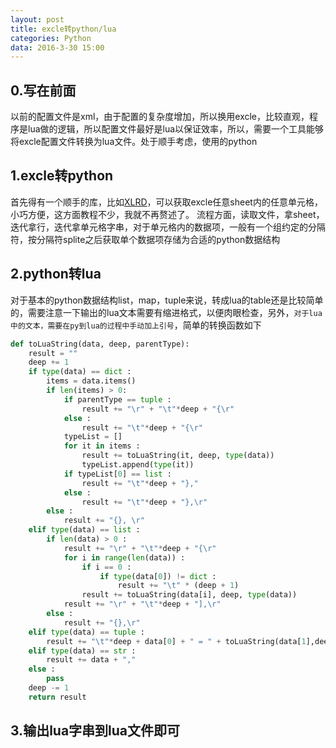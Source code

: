 ```yaml
---
layout: post
title: excle转python/lua
categories: Python
data: 2016-3-30 15:00
---
```


## 0.写在前面

以前的配置文件是xml，由于配置的复杂度增加，所以换用excle，比较直观，程序是lua做的逻辑，所以配置文件最好是lua以保证效率，所以，需要一个工具能够将excle配置文件转换为lua文件。处于顺手考虑，使用的python

## 1.excle转python

首先得有一个顺手的库，比如[XLRD](http://pypi.python.org/pypi/xlrd)，可以获取excle任意sheet内的任意单元格，小巧方便，这方面教程不少，我就不再赘述了。
流程方面，读取文件，拿sheet，迭代拿行，迭代拿单元格字串，对于单元格内的数据项，一般有一个组约定的分隔符，按分隔符splite之后获取单个数据项存储为合适的python数据结构

## 2.python转lua

对于基本的python数据结构list，map，tuple来说，转成lua的table还是比较简单的，需要注意一下输出的lua文本需要有缩进格式，以便肉眼检查，另外，`对于lua中的文本，需要在py到lua的过程中手动加上引号`，简单的转换函数如下

```python
def toLuaString(data, deep, parentType):
	result = ""
	deep += 1
	if type(data) == dict :
		items = data.items()
		if len(items) > 0:
			if parentType == tuple :
				result += "\r" + "\t"*deep + "{\r"
			else :
				result += "\t"*deep + "{\r"
			typeList = []
			for it in items :
				result += toLuaString(it, deep, type(data))
				typeList.append(type(it))
			if typeList[0] == list :
				result += "\t"*deep + "},"
			else :
				result += "\t"*deep + "},\r"
		else :
			result += "{}, \r"
	elif type(data) == list :
		if len(data) > 0 :
			result += "\r" + "\t"*deep + "{\r"
			for i in range(len(data)) :
				if i == 0 :
					if type(data[0]) != dict :
						result += "\t" * (deep + 1)
				result += toLuaString(data[i], deep, type(data))
			result += "\r" + "\t"*deep + "],\r"
		else :
			result += "{},\r"
	elif type(data) == tuple :
		result += "\t"*deep + data[0] + " = " + toLuaString(data[1],deep, type(data)) + "\r"
	elif type(data) == str :
		result += data + ","
	else :
		pass
	deep -= 1
	return result
```
## 3.输出lua字串到lua文件即可



